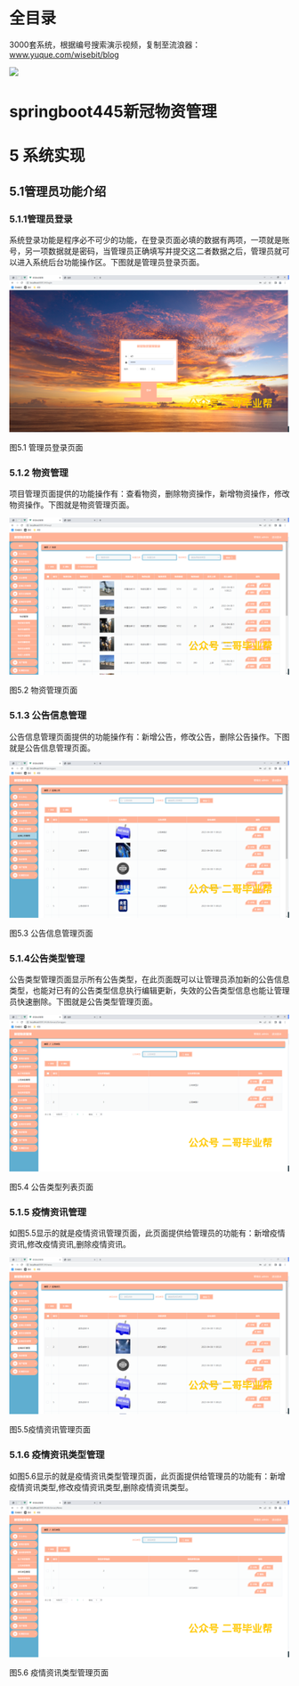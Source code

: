 # 全目录

3000套系统，根据编号搜索演示视频，复制至流浪器：www.yuque.com/wisebit/blog


![](https://bitwise.oss-cn-heyuan.aliyuncs.com/2024/11/06/qq_wechat.png)
# springboot445新冠物资管理
# 5 系统实现
## 5.1管理员功能介绍
### 5.1.1管理员登录
系统登录功能是程序必不可少的功能，在登录页面必填的数据有两项，一项就是账号，另一项数据就是密码，当管理员正确填写并提交这二者数据之后，管理员就可以进入系统后台功能操作区。下图就是管理员登录页面。

![](/md/blog.019.png)

图5.1 管理员登录页面
### 5.1.2 物资管理
项目管理页面提供的功能操作有：查看物资，删除物资操作，新增物资操作，修改物资操作。下图就是物资管理页面。

![](/md/blog.020.png)

图5.2  物资管理页面
### 5.1.3 公告信息管理
公告信息管理页面提供的功能操作有：新增公告，修改公告，删除公告操作。下图就是公告信息管理页面。

![](/md/blog.021.png)

图5.3 公告信息管理页面
### 5.1.4公告类型管理
公告类型管理页面显示所有公告类型，在此页面既可以让管理员添加新的公告信息类型，也能对已有的公告类型信息执行编辑更新，失效的公告类型信息也能让管理员快速删除。下图就是公告类型管理页面。

![](/md/blog.022.png)

图5.4 公告类型列表页面


### 5.1.5 疫情资讯管理
如图5.5显示的就是疫情资讯管理页面，此页面提供给管理员的功能有：新增疫情资讯,修改疫情资讯,删除疫情资讯。

![](/md/blog.023.png)

图5.5疫情资讯管理页面
### 5.1.6 疫情资讯类型管理
如图5.6显示的就是疫情资讯类型管理页面，此页面提供给管理员的功能有：新增疫情资讯类型,修改疫情资讯类型,删除疫情资讯类型。

![](/md/blog.024.png)

图5.6 疫情资讯类型管理页面





